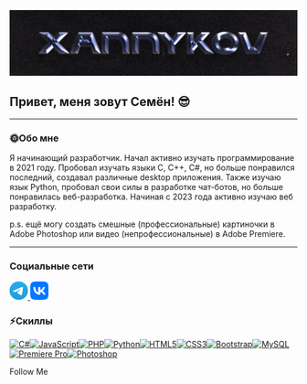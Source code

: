 ![Header](https://github.com/xannykov/xannykov/blob/main/assets/Logo.jpg)

## Привет, меня зовут Семён! 😎
___

### 🌞Обо мне
Я начинающий разработчик. Начал активно изучать программирование в 2021 году. Пробовал изучать языки С, C++, C#, но больше понравился последний, создавал различные desktop приложения. Также изучаю язык Python, пробовал свои силы в разработке чат-ботов, но больше понравилась веб-разработка. Начиная с 2023 года активно изучаю веб разработку.

p.s. ещё могу создать смешные (профессиональные) картиночки в Adobe Photoshop или видео (непрофессиональные) в Adobe Premiere.

___

### Социальные сети
<p align="left"> <a href="https://t.me/xannykov" target="_blank" rel="noreferrer"> <picture> <source media="(prefers-color-scheme: dark)" srcset="https://github.com/xannykov/xannykov/blob/main/assets/LogoTg.png" /> <source media="(prefers-color-scheme: light)" srcset="https://github.com/xannykov/xannykov/blob/main/assets/LogoTg.png" /> <img src="https://github.com/xannykov/xannykov/blob/main/assets/LogoTg.png" width="32" height="32" /> </picture> </a> <a href="https://vk.com/xannykov" target="_blank" rel="noreferrer"> <picture> <source media="(prefers-color-scheme: dark)" srcset="https://github.com/xannykov/xannykov/blob/main/assets/VK%20Logo.png" /> <source media="(prefers-color-scheme: light)" srcset="https://github.com/xannykov/xannykov/blob/main/assets/VK%20Logo.png" /> <img src="https://github.com/xannykov/xannykov/blob/main/assets/VK%20Logo.png" width="32" height="32" /> </picture> </a></p>



### ⚡Скиллы

<p align="left">
<a href="https://docs.microsoft.com/en-us/dotnet/csharp/" target="_blank" rel="noreferrer"><img src="https://raw.githubusercontent.com/danielcranney/readme-generator/main/public/icons/skills/csharp-colored.svg" width="36" height="36" alt="C#" /></a><a href="https://developer.mozilla.org/en-US/docs/Web/JavaScript" target="_blank" rel="noreferrer"><img src="https://raw.githubusercontent.com/danielcranney/readme-generator/main/public/icons/skills/javascript-colored.svg" width="36" height="36" alt="JavaScript" /></a><a href="https://www.php.net/" target="_blank" rel="noreferrer"><img src="https://raw.githubusercontent.com/danielcranney/readme-generator/main/public/icons/skills/php-colored.svg" width="36" height="36" alt="PHP" /></a><a href="https://www.python.org/" target="_blank" rel="noreferrer"><img src="https://raw.githubusercontent.com/danielcranney/readme-generator/main/public/icons/skills/python-colored.svg" width="36" height="36" alt="Python" /></a><a href="https://developer.mozilla.org/en-US/docs/Glossary/HTML5" target="_blank" rel="noreferrer"><img src="https://raw.githubusercontent.com/danielcranney/readme-generator/main/public/icons/skills/html5-colored.svg" width="36" height="36" alt="HTML5" /></a><a href="https://www.w3.org/TR/CSS/#css" target="_blank" rel="noreferrer"><img src="https://raw.githubusercontent.com/danielcranney/readme-generator/main/public/icons/skills/css3-colored.svg" width="36" height="36" alt="CSS3" /></a><a href="https://getbootstrap.com/" target="_blank" rel="noreferrer"><img src="https://raw.githubusercontent.com/danielcranney/readme-generator/main/public/icons/skills/bootstrap-colored.svg" width="36" height="36" alt="Bootstrap" /></a><a href="https://www.mysql.com/" target="_blank" rel="noreferrer"><img src="https://raw.githubusercontent.com/danielcranney/readme-generator/main/public/icons/skills/mysql-colored.svg" width="36" height="36" alt="MySQL" /></a><a href="https://www.adobe.com/uk/products/premiere.html" target="_blank" rel="noreferrer"><img src="https://raw.githubusercontent.com/danielcranney/readme-generator/main/public/icons/skills/premierepro-colored.svg" width="36" height="36" alt="Premiere Pro" /></a><a href="https://www.adobe.com/uk/products/photoshop.html" target="_blank" rel="noreferrer"><img src="https://raw.githubusercontent.com/danielcranney/readme-generator/main/public/icons/skills/photoshop-colored.svg" width="36" height="36" alt="Photoshop" /></a>
</p>

Follow Me